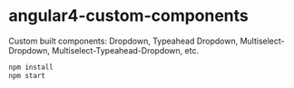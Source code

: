 # angular4-custom-components
Custom built components: Dropdown, Typeahead Dropdown, Multiselect-Dropdown, Multiselect-Typeahead-Dropdown, etc.




```bash
npm install
npm start
```
